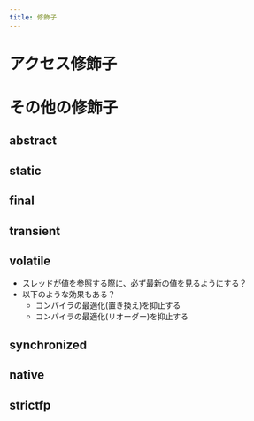 ```yaml
---
title: 修飾子
---
```


# アクセス修飾子

# その他の修飾子

## abstract

## static

## final

## transient

## volatile

- スレッドが値を参照する際に、必ず最新の値を見るようにする？
- 以下のような効果もある？
  - コンパイラの最適化(置き換え)を抑止する
  - コンパイラの最適化(リオーダー)を抑止する


## synchronized

## native

## strictfp
